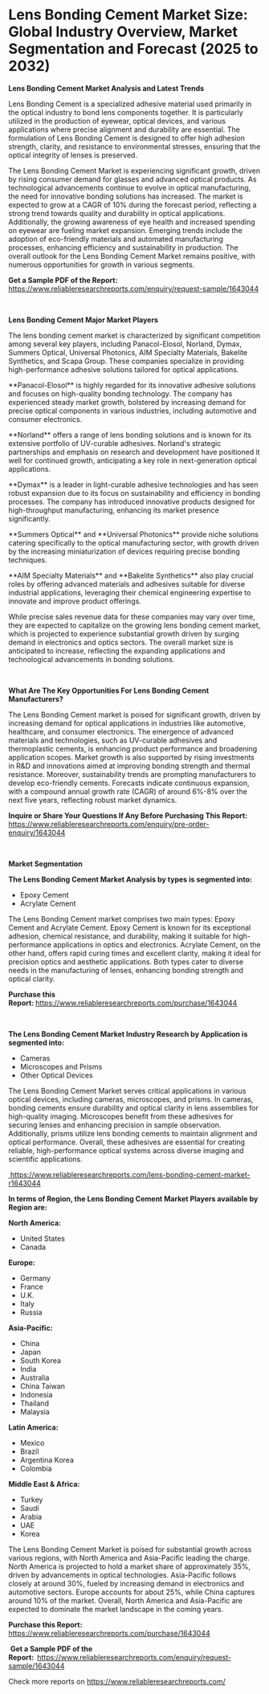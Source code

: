 <p><h1>Lens Bonding Cement Market Size: Global Industry Overview, Market Segmentation and Forecast (2025 to 2032)</h1></p><p><strong>Lens Bonding Cement Market Analysis and Latest Trends</strong></p>
<p><p>Lens Bonding Cement is a specialized adhesive material used primarily in the optical industry to bond lens components together. It is particularly utilized in the production of eyewear, optical devices, and various applications where precise alignment and durability are essential. The formulation of Lens Bonding Cement is designed to offer high adhesion strength, clarity, and resistance to environmental stresses, ensuring that the optical integrity of lenses is preserved.</p><p>The Lens Bonding Cement Market is experiencing significant growth, driven by rising consumer demand for glasses and advanced optical products. As technological advancements continue to evolve in optical manufacturing, the need for innovative bonding solutions has increased. The market is expected to grow at a CAGR of 10% during the forecast period, reflecting a strong trend towards quality and durability in optical applications. Additionally, the growing awareness of eye health and increased spending on eyewear are fueling market expansion. Emerging trends include the adoption of eco-friendly materials and automated manufacturing processes, enhancing efficiency and sustainability in production. The overall outlook for the Lens Bonding Cement Market remains positive, with numerous opportunities for growth in various segments.</p></p>
<p><strong>Get a Sample PDF of the Report:&nbsp;</strong> <a href="https://www.reliableresearchreports.com/enquiry/request-sample/1643044?utm_campaign=2030&utm_medium=2&utm_source=Github&utm_content=ia&utm_term=28032025&utm_id=lens-bonding-cement">https://www.reliableresearchreports.com/enquiry/request-sample/1643044</a></p>
<p>&nbsp;</p>
<p><strong>Lens Bonding Cement Major Market Players</strong></p>
<p><p>The lens bonding cement market is characterized by significant competition among several key players, including Panacol-Elosol, Norland, Dymax, Summers Optical, Universal Photonics, AIM Specialty Materials, Bakelite Synthetics, and Scapa Group. These companies specialize in providing high-performance adhesive solutions tailored for optical applications.</p><p>**Panacol-Elosol** is highly regarded for its innovative adhesive solutions and focuses on high-quality bonding technology. The company has experienced steady market growth, bolstered by increasing demand for precise optical components in various industries, including automotive and consumer electronics. </p><p>**Norland** offers a range of lens bonding solutions and is known for its extensive portfolio of UV-curable adhesives. Norland's strategic partnerships and emphasis on research and development have positioned it well for continued growth, anticipating a key role in next-generation optical applications.</p><p>**Dymax** is a leader in light-curable adhesive technologies and has seen robust expansion due to its focus on sustainability and efficiency in bonding processes. The company has introduced innovative products designed for high-throughput manufacturing, enhancing its market presence significantly.</p><p>**Summers Optical** and **Universal Photonics** provide niche solutions catering specifically to the optical manufacturing sector, with growth driven by the increasing miniaturization of devices requiring precise bonding techniques.</p><p>**AIM Specialty Materials** and **Bakelite Synthetics** also play crucial roles by offering advanced materials and adhesives suitable for diverse industrial applications, leveraging their chemical engineering expertise to innovate and improve product offerings.</p><p>While precise sales revenue data for these companies may vary over time, they are expected to capitalize on the growing lens bonding cement market, which is projected to experience substantial growth driven by surging demand in electronics and optics sectors. The overall market size is anticipated to increase, reflecting the expanding applications and technological advancements in bonding solutions.</p></p>
<p>&nbsp;</p>
<p><strong>What Are The Key Opportunities For Lens Bonding Cement Manufacturers?</strong></p>
<p><p>The Lens Bonding Cement market is poised for significant growth, driven by increasing demand for optical applications in industries like automotive, healthcare, and consumer electronics. The emergence of advanced materials and technologies, such as UV-curable adhesives and thermoplastic cements, is enhancing product performance and broadening application scopes. Market growth is also supported by rising investments in R&D and innovations aimed at improving bonding strength and thermal resistance. Moreover, sustainability trends are prompting manufacturers to develop eco-friendly cements. Forecasts indicate continuous expansion, with a compound annual growth rate (CAGR) of around 6%-8% over the next five years, reflecting robust market dynamics.</p></p>
<p><strong>Inquire or Share Your Questions If Any Before Purchasing This Report:</strong> <a href="https://www.reliableresearchreports.com/enquiry/pre-order-enquiry/1643044?utm_campaign=2030&utm_medium=2&utm_source=Github&utm_content=ia&utm_term=28032025&utm_id=lens-bonding-cement">https://www.reliableresearchreports.com/enquiry/pre-order-enquiry/1643044</a></p>
<p>&nbsp;</p>
<p><strong>Market Segmentation</strong></p>
<p><strong>The Lens Bonding Cement Market Analysis by types is segmented into:</strong></p>
<p><ul><li>Epoxy Cement</li><li>Acrylate Cement</li></ul></p>
<p><p>The Lens Bonding Cement market comprises two main types: Epoxy Cement and Acrylate Cement. Epoxy Cement is known for its exceptional adhesion, chemical resistance, and durability, making it suitable for high-performance applications in optics and electronics. Acrylate Cement, on the other hand, offers rapid curing times and excellent clarity, making it ideal for precision optics and aesthetic applications. Both types cater to diverse needs in the manufacturing of lenses, enhancing bonding strength and optical clarity.</p></p>
<p><strong>Purchase this Report:&nbsp;</strong><a href="https://www.reliableresearchreports.com/purchase/1643044?utm_campaign=2030&utm_medium=2&utm_source=Github&utm_content=ia&utm_term=28032025&utm_id=lens-bonding-cement">https://www.reliableresearchreports.com/purchase/1643044</a></p>
<p>&nbsp;</p>
<p><strong>The Lens Bonding Cement Market Industry Research by Application is segmented into:</strong></p>
<p><ul><li>Cameras</li><li>Microscopes and Prisms</li><li>Other Optical Devices</li></ul></p>
<p><p>The Lens Bonding Cement Market serves critical applications in various optical devices, including cameras, microscopes, and prisms. In cameras, bonding cements ensure durability and optical clarity in lens assemblies for high-quality imaging. Microscopes benefit from these adhesives for securing lenses and enhancing precision in sample observation. Additionally, prisms utilize lens bonding cements to maintain alignment and optical performance. Overall, these adhesives are essential for creating reliable, high-performance optical systems across diverse imaging and scientific applications.</p></p>
<p><a href="https://www.reliableresearchreports.com/lens-bonding-cement-market-r1643044?utm_campaign=2030&utm_medium=2&utm_source=Github&utm_content=ia&utm_term=28032025&utm_id=lens-bonding-cement">&nbsp;https://www.reliableresearchreports.com/lens-bonding-cement-market-r1643044</a></p>
<p><strong>In terms of Region, the Lens Bonding Cement Market Players available by Region are:</strong></p>
<p>
    <p> <strong> North America: </strong>
        <ul>
            <li>United States</li>
            <li>Canada</li>
        </ul>
        </p> 
    <p> <strong> Europe: </strong>
        <ul>
            <li>Germany</li>
            <li>France</li>
            <li>U.K.</li>
            <li>Italy</li>
            <li>Russia</li>
        </ul>
        </p> 
    <p> <strong> Asia-Pacific: </strong>
        <ul>
            <li>China</li>
            <li>Japan</li>
            <li>South Korea</li>
            <li>India</li>
            <li>Australia</li>
            <li>China Taiwan</li>
            <li>Indonesia</li>
            <li>Thailand</li>
            <li>Malaysia</li>
        </ul>
        </p> 
    <p> <strong> Latin America: </strong>
        <ul>
            <li>Mexico</li>
            <li>Brazil</li>
            <li>Argentina Korea</li>
            <li>Colombia</li>
        </ul>
        </p> 
    <p> <strong> Middle East & Africa: </strong>
        <ul>
            <li>Turkey</li>
            <li>Saudi</li>
            <li>Arabia</li>
            <li>UAE</li>
            <li>Korea</li>
        </ul>
    </p>
    </p>
<p><p>The Lens Bonding Cement Market is poised for substantial growth across various regions, with North America and Asia-Pacific leading the charge. North America is projected to hold a market share of approximately 35%, driven by advancements in optical technologies. Asia-Pacific follows closely at around 30%, fueled by increasing demand in electronics and automotive sectors. Europe accounts for about 25%, while China captures around 10% of the market. Overall, North America and Asia-Pacific are expected to dominate the market landscape in the coming years.</p></p>
<p><strong>Purchase this Report: </strong><a href="https://www.reliableresearchreports.com/purchase/1643044?utm_campaign=2030&utm_medium=2&utm_source=Github&utm_content=ia&utm_term=28032025&utm_id=lens-bonding-cement">https://www.reliableresearchreports.com/purchase/1643044</a></p>
<p>&nbsp;<strong>Get a Sample PDF of the Report:&nbsp;&nbsp;</strong><a href="https://www.reliableresearchreports.com/enquiry/request-sample/1643044?utm_campaign=2030&utm_medium=2&utm_source=Github&utm_content=ia&utm_term=28032025&utm_id=lens-bonding-cement">https://www.reliableresearchreports.com/enquiry/request-sample/1643044</a></p>
<p><strong></strong></p>
<p>Check more reports on <a href="https://www.reliableresearchreports.com/?utm_campaign=2030&utm_medium=2&utm_source=Github&utm_content=ia&utm_term=28032025&utm_id=lens-bonding-cement">https://www.reliableresearchreports.com/</a></p>